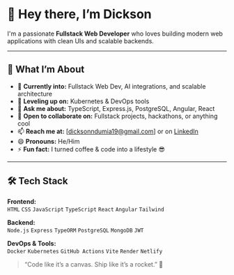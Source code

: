 # 👋 Hey there, I’m Dickson

I'm a passionate **Fullstack Web Developer** who loves building modern web applications with clean UIs and scalable backends.

---

## 🚀 What I’m About

- 👀 **Currently into:** Fullstack Web Dev, AI integrations, and scalable architecture  
- 🌱 **Leveling up on:** Kubernetes & DevOps tools  
- 💬 **Ask me about:** TypeScript, Express.js, PostgreSQL, Angular, React  
- 💞️ **Open to collaborate on:** Fullstack projects, hackathons, or anything cool  
- 📫 **Reach me at:** [dicksonndumia19@gmail.com] or on [LinkedIn](www.linkedin.com/in/dickson-ndumia-a3151034)  
- 😄 **Pronouns:** He/Him  
- ⚡ **Fun fact:** I turned coffee & code into a lifestyle 😎

---

## 🛠️ Tech Stack

**Frontend:**  
`HTML` `CSS` `JavaScript` `TypeScript` `React` `Angular` `Tailwind`

**Backend:**  
`Node.js` `Express` `TypeORM` `PostgreSQL` `MongoDB` `JWT`

**DevOps & Tools:**  
`Docker` `Kubernetes` `GitHub Actions` `Vite` `Render` `Netlify`


> “Code like it’s a canvas. Ship like it’s a rocket.” 🚀
